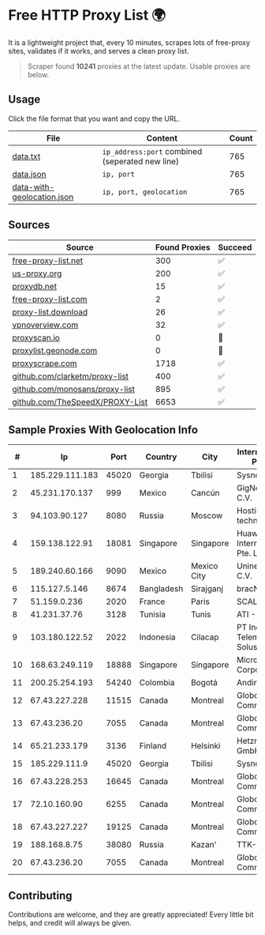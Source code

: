 
# Free HTTP Proxy List 🌍

It is a lightweight project that, every 10 minutes, scrapes lots of free-proxy sites, validates if it works, and serves a clean proxy list.


> Scraper found **10241** proxies at the latest update. Usable proxies are below.

## Usage

Click the file format that you want and copy the URL.


|File|Content|Count|
|----|-------|-----|
|[data.txt](https://raw.githubusercontent.com/themiralay/Proxy-List-World/master/data.txt)|`ip_address:port` combined (seperated new line)|765|
|[data.json](https://raw.githubusercontent.com/themiralay/Proxy-List-World/master/data.json)|`ip, port`|765|
|[data-with-geolocation.json](https://raw.githubusercontent.com/themiralay/Proxy-List-World/master/data-with-geolocation.json)|`ip, port, geolocation`|765|

## Sources

|Source|Found Proxies|Succeed|
|------|-------------|-------|
|[free-proxy-list.net](https://free-proxy-list.net)|300|✅|
|[us-proxy.org](https://www.us-proxy.org)|200|✅|
|[proxydb.net](http://proxydb.net)|15|✅|
|[free-proxy-list.com](https://free-proxy-list.com/?page=&port=&type%5B%5D=http&type%5B%5D=https&up_time=0&search=Search)|2|✅|
|[proxy-list.download](https://www.proxy-list.download/HTTP)|26|✅|
|[vpnoverview.com](https://vpnoverview.com/privacy/anonymous-browsing/free-proxy-servers)|32|✅|
|[proxyscan.io](https://www.proxyscan.io)|0|🚫|
|[proxylist.geonode.com](https://proxylist.geonode.com/api/proxy-list?limit=300&page=1&sort_by=lastChecked&sort_type=desc&protocols=http,https)|0|🚫|
|[proxyscrape.com](https://api.proxyscrape.com/v2/?request=displayproxies&protocol=http&timeout=10000&country=all&ssl=all&anonymity=all)|1718|✅|
|[github.com/clarketm/proxy-list](https://raw.githubusercontent.com/clarketm/proxy-list/master/proxy-list-raw.txt)|400|✅|
|[github.com/monosans/proxy-list](https://raw.githubusercontent.com/monosans/proxy-list/main/proxies/http.txt)|895|✅|
|[github.com/TheSpeedX/PROXY-List](https://raw.githubusercontent.com/TheSpeedX/PROXY-List/master/http.txt)|6653|✅|


## Sample Proxies With Geolocation Info

|#|Ip|Port|Country|City|Internet Service Provider|
|-|--|----|-------|----|-------------------------|
|1|185.229.111.183|45020|Georgia|Tbilisi|Sysnet LLC|
|2|45.231.170.137|999|Mexico|Cancún|GigNet, S.A. de C.V.|
|3|94.103.90.127|8080|Russia|Moscow|Hosting technology LTD|
|4|159.138.122.91|18081|Singapore|Singapore|Huawei International Pte. LTD|
|5|189.240.60.166|9090|Mexico|Mexico City|Uninet S.A. de C.V.|
|6|115.127.5.146|8674|Bangladesh|Sirajganj|bracNet|
|7|51.159.0.236|2020|France|Paris|SCALEWAY|
|8|41.231.37.76|3128|Tunisia|Tunis|ATI - ISP|
|9|103.180.122.52|2022|Indonesia|Cilacap|PT Indo Telemedia Solusi|
|10|168.63.249.119|18888|Singapore|Singapore|Microsoft Corporation|
|11|200.25.254.193|54240|Colombia|Bogotá|Andinet ON Line|
|12|67.43.227.228|11515|Canada|Montreal|GloboTech Communications|
|13|67.43.236.20|7055|Canada|Montreal|GloboTech Communications|
|14|65.21.233.179|3136|Finland|Helsinki|Hetzner Online GmbH|
|15|185.229.111.9|45020|Georgia|Tbilisi|Sysnet LLC|
|16|67.43.228.253|16645|Canada|Montreal|GloboTech Communications|
|17|72.10.160.90|6255|Canada|Montreal|GloboTech Communications|
|18|67.43.227.227|19125|Canada|Montreal|GloboTech Communications|
|19|188.168.8.75|38080|Russia|Kazan'|TTK-Retail|
|20|67.43.236.20|7055|Canada|Montreal|GloboTech Communications|



## Contributing

Contributions are welcome, and they are greatly appreciated! Every
little bit helps, and credit will always be given.

